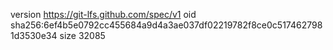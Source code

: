 version https://git-lfs.github.com/spec/v1
oid sha256:6ef4b5e0792cc455684a9d4a3ae037df02219782f8ce0c5174627981d3530e34
size 32085
